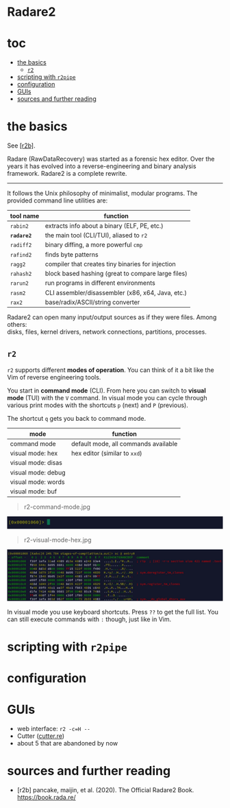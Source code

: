 # Radare2

# toc

<!-- vim-markdown-toc GFM -->

* [the basics](#the-basics)
  * [`r2`](#r2)
* [scripting with `r2pipe`](#scripting-with-r2pipe)
* [configuration](#configuration)
* [GUIs](#guis)
* [sources and further reading](#sources-and-further-reading)

<!-- vim-markdown-toc -->

# the basics

See [[r2b]](#sources-and-further-reading).

Radare (RawDataRecovery) was started as a forensic hex editor.
Over the years it has evolved into a reverse-engineering and
binary analysis framework. Radare2 is a complete rewrite.

---

It follows the Unix philosophy of minimalist, modular programs.
The provided command line utilities are:

| tool name     | function                                           |
| ---           | ---                                                |
| `rabin2`      | extracts info about a binary (ELF, PE, etc.)       |
| **`radare2`** | the main tool (CLI/TUI), aliased to `r2`           |
| `radiff2`     | binary diffing, a more powerful `cmp`              |
| `rafind2`     | finds byte patterns                                |
| `ragg2`       | compiler that creates tiny binaries for injection  |
| `rahash2`     | block based hashing (great to compare large files) |
| `rarun2`      | run programs in different environments             |
| `rasm2`       | CLI assembler/disassembler (x86, x64, Java, etc.)  |
| `rax2`        | base/radix/ASCII/string converter                  |

Radare2 can open many input/output sources as if they were files. Among others:<br>
disks, files, kernel drivers, network connections, partitions, processes.

## `r2`

`r2` supports different **modes of operation**. You can think of it a
bit like the Vim of reverse engineering tools.

You start in **command mode** (CLI). From here you can switch to
**visual mode** (TUI) with the `V` command. In visual mode you can cycle through various
print modes with the shortcuts `p` (next) and `P` (previous).

The shortcut `q` gets you back to command mode.


| mode                     | function                             |
| ---                      | ---                                  |
| command mode             | default mode, all commands available |
| visual mode: hex         | hex editor (similar to `xxd`)        |
| visual mode: disas       |                                      |
| visual mode: debug       |                                      |
| visual mode: words       |                                      |
| visual mode: buf         |                                      |

> r2-command-mode.jpg

<img src="../media/r2-command-mode.jpg"></img>

> r2-visual-mode-hex.jpg

<img src="../media/r2-visual-mode-hex.jpg"></img>

In visual mode you use keyboard shortcuts. Press `??` to get the full list.
You can still execute commands with `:` though, just like in Vim.

# scripting with `r2pipe`

# configuration

# GUIs

* web interface: `r2 -c=H --`
* Cutter ([cutter.re](https://cutter.re))
* about 5 that are abandoned by now

# sources and further reading

* [r2b] pancake, maijin, et al. (2020). The Official Radare2 Book. https://book.rada.re/
